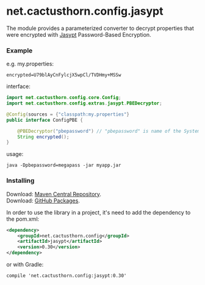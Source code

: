 # net.cactusthorn.config.jasypt
The module provides a parameterized converter to decrypt properties that were encrypted with [Jasypt](http://www.jasypt.org) Password-Based Encryption.

### Example
e.g. 
my.properties:
```
encrypted=U79blAyCnFylcjX5wpCl/TVDHmy+MSSw
```
interface:
```java
import net.cactusthorn.config.core.Config;
import net.cactusthorn.config.extras.jasypt.PBEDecryptor;

@Config(sources = {"classpath:my.properties"}
public interface ConfigPBE {

    @PBEDecryptor("pbepassword") // "pbepassword" is name of the System Property with password for decrypting
    String encrypted();
}
```
usage:
```
java -Dpbepassword=megapass -jar myapp.jar
```

### Installing
Download: [Maven Central Repository](https://search.maven.org/search?q=g:net.cactusthorn.config).   
Download: [GitHub Packages](https://github.com/Gmugra?tab=packages&repo_name=net.cactusthorn.config).

In order to use the library in a project, it's need to add the dependency to the pom.xml:
```xml
<dependency>
    <groupId>net.cactusthorn.config</groupId>
    <artifactId>jasypt</artifactId>
    <version>0.30</version>
</dependency>
```
or with Gradle:
```
compile 'net.cactusthorn.config:jasypt:0.30'
```


